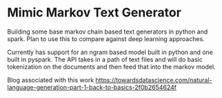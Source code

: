 # Mimic Markov Text Generator
Building some base markov chain based text generators in python and spark. Plan to use this to compare against deep learning approaches.


Currently has support for an ngram based model built in python and one built in pyspark. The API takes in a path of text files and will do basic tokenization on the documents and then feed that into the markov model.

Blog associated with this work
https://towardsdatascience.com/natural-language-generation-part-1-back-to-basics-2f0b2654624f
